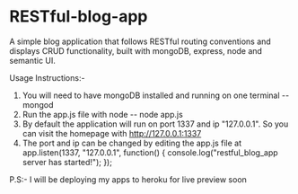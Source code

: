 # RESTful-blog-app
A simple blog application that follows RESTful routing conventions and displays CRUD functionality, built with mongoDB, express, node and semantic UI.

Usage Instructions:-

1) You will need to have mongoDB installed and running on one terminal -- mongod
2) Run the app.js file with node -- node app.js
3) By default the application will run on port 1337 and ip "127.0.0.1". So you can visit the homepage with http://127.0.0.1:1337
4) The port and ip can be changed by editing the app.js file at 
   app.listen(1337, "127.0.0.1", function() {
     console.log("restful_blog_app server has started!");
   });

P.S:- I will be deploying my apps to heroku for live preview soon
